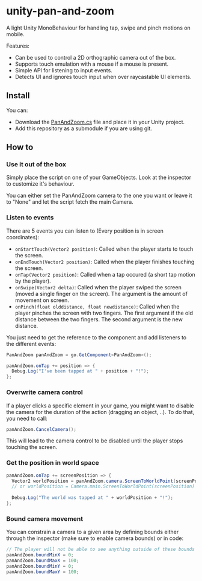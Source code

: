 # unity-pan-and-zoom

A light Unity MonoBehaviour for handling tap, swipe and pinch motions on mobile.

Features:
- Can be used to control a 2D orthographic camera out of the box.
- Supports touch emulation with a mouse if a mouse is present.
- Simple API for listening to input events.
- Detects UI and ignores touch input when over raycastable UI elements.

## Install

You can:
- Download the [PanAndZoom.cs](https://raw.githubusercontent.com/GibsS/unity-pan-and-zoom/master/PanAndZoom.cs) file and place it in your Unity project.
- Add this repository as a submodule if you are using git.

## How to

### Use it out of the box

Simply place the script on one of your GameObjects. Look at the inspector to customize it's behaviour.

You can either set the PanAndZoom camera to the one you want or leave it to "None" and let the script fetch the main Camera. 

### Listen to events

There are 5 events you can listen to (Every position is in screen coordinates):

- ```onStartTouch(Vector2 position)```: Called when the player starts to touch the screen.
- ```onEndTouch(Vector2 position)```: Called when the player finishes touching the screen.
- ```onTap(Vector2 position)```: Called when a tap occured (a short tap motion by the player).
- ```onSwipe(Vector2 delta)```: Called when the player swiped the screen (moved a single finger on the screen). 
The argument is the amount of movement on screen.
- ```onPinch(float olddistance, float newdistance)```: Called when the player pinches the screen with two fingers.
The first argument if the old distance between the two fingers. The second argument is the new distance.

You just need to get the reference to the component and add listeners to the different events:

```cs
PanAndZoom panAndZoom = go.GetComponent<PanAndZoom>();

panAndZoom.onTap += position => {
  Debug.Log("I've been tapped at " + position + "!");
};
```

### Overwrite camera control

If a player clicks a specific element in your game, you might want to disable the camera for the duration of the action (dragging an object, ..). To do that, you need to call:

```cs
panAndZoom.CancelCamera();
```

This will lead to the camera control to be disabled until the player stops touching the screen.

### Get the position in world space

```cs
panAndZoom.onTap += screenPosition => {
  Vector2 worldPosition = panAndZoom.camera.ScreenToWorldPoint(screenPosition);
  // or worldPosition = Camera.main.ScreenToWorldPoint(screenPosition) If you are certain it's the right one. 
  
  Debug.Log("The world was tapped at " + worldPosition + "!");
};
```

### Bound camera movement

You can constrain a camera to a given area by defining bounds either through the inspector (make sure to enable camera bounds) or in code:

```cs
// The player will not be able to see anything outside of these bounds
panAndZoom.boundMinX = 0;
panAndZoom.boundMaxX = 100;
panAndZoom.boundMinY = 0;
panAndZoom.boundMaxY = 100;
```
